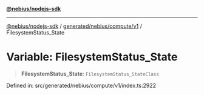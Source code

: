 [**@nebius/nodejs-sdk**](../../../../../README.md)

***

[@nebius/nodejs-sdk](../../../../../README.md) / [generated/nebius/compute/v1](../README.md) / FilesystemStatus\_State

# Variable: FilesystemStatus\_State

> **FilesystemStatus\_State**: `FilesystemStatus_StateClass`

Defined in: src/generated/nebius/compute/v1/index.ts:2922
